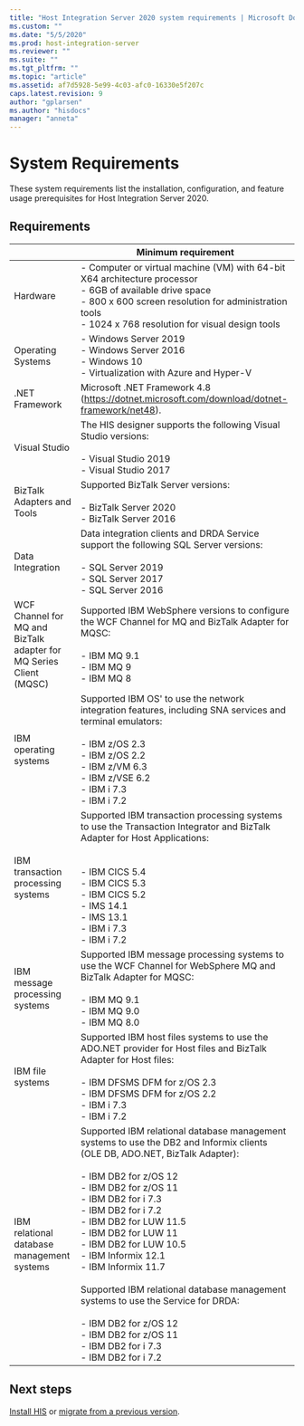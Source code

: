 ```yaml
---
title: "Host Integration Server 2020 system requirements | Microsoft Docs"
ms.custom: ""
ms.date: "5/5/2020"
ms.prod: host-integration-server
ms.reviewer: ""
ms.suite: ""
ms.tgt_pltfrm: ""
ms.topic: "article"
ms.assetid: af7d5928-5e99-4c03-afc0-16330e5f207c
caps.latest.revision: 9
author: "gplarsen"
ms.author: "hisdocs"
manager: "anneta"
---
```


# System Requirements

These system requirements list the installation, configuration, and feature usage prerequisites for Host Integration Server 2020.

## Requirements

|  |  Minimum requirement  |
|---|---|
| Hardware |-   Computer or virtual machine (VM) with 64-bit X64 architecture processor<br />-   6GB of available drive space<br />-   800 x 600 screen resolution for administration tools<br />-   1024 x 768 resolution for visual design tools |
| Operating Systems | -   Windows Server 2019<br />-   Windows Server 2016<br />-   Windows 10<br />-   Virtualization with Azure and Hyper-V  |
|  .NET Framework  | Microsoft .NET Framework 4.8 (<https://dotnet.microsoft.com/download/dotnet-framework/net48>).  |
|  Visual Studio  | The HIS designer supports the following Visual Studio versions:<br /><br /> -   Visual Studio 2019<br /> -   Visual Studio 2017 |
| BizTalk Adapters and Tools | Supported BizTalk Server versions:<br /><br />-   BizTalk Server 2020<br />-   BizTalk Server 2016  |
| Data Integration |  Data integration clients and DRDA Service support the following SQL Server versions:<br /><br />-   SQL Server 2019<br />-   SQL Server 2017<br />-   SQL Server 2016 |
| WCF Channel for MQ and BizTalk adapter for MQ Series Client (MQSC) | Supported IBM WebSphere versions to configure the WCF Channel for MQ and BizTalk Adapter for MQSC:<br /><br /> -   IBM MQ 9.1<br /> -   IBM MQ 9<br />-   IBM MQ 8 |
| IBM operating systems | Supported IBM OS' to use the network integration features, including SNA services and terminal emulators:<br /><br /> -   IBM z/OS 2.3<br />-   IBM z/OS 2.2<br />-   IBM z/VM 6.3<br />-   IBM z/VSE 6.2<br />-   IBM i 7.3 <br />-   IBM i 7.2 |
| IBM transaction processing systems | Supported IBM transaction processing systems to use the Transaction Integrator and BizTalk Adapter for Host Applications:<br /><br /><br /> -   IBM CICS 5.4 <br />-   IBM CICS 5.3<br />-   IBM CICS 5.2<br />-   IMS 14.1<br />-   IMS 13.1<br />-   IBM i 7.3 <br />-   IBM i 7.2 |
| IBM message processing systems | Supported IBM message processing systems to use the WCF Channel for WebSphere MQ and BizTalk Adapter for MQSC:<br /><br />-   IBM MQ 9.1 <br /> -   IBM MQ 9.0 <br />-   IBM MQ 8.0|
| IBM file systems | Supported IBM host files systems to use the ADO.NET provider for Host files and BizTalk Adapter for Host files:<br /><br /> -   IBM DFSMS DFM for z/OS 2.3 <br />-   IBM DFSMS DFM for z/OS 2.2<br />-   IBM i 7.3 <br />-   IBM i 7.2|
| IBM relational database management systems  | Supported IBM relational database management systems to use the DB2 and Informix clients (OLE DB, ADO.NET, BizTalk Adapter):<br /><br /> -   IBM DB2 for z/OS 12 <br />-   IBM DB2 for z/OS 11<br />-   IBM DB2 for i 7.3<br />-   IBM DB2 for i 7.2<br />-   IBM DB2 for LUW 11.5 <br />-   IBM DB2 for LUW 11<br />-   IBM DB2 for LUW 10.5<br />-   IBM Informix 12.1<br />-   IBM Informix 11.7<br /><br /> Supported IBM relational database management systems to use the Service for DRDA:<br /><br /> -   IBM DB2 for z/OS 12<br />-   IBM DB2 for z/OS 11<br />-   IBM DB2 for i 7.3<br />-   IBM DB2 for i 7.2|

## Next steps

[Install HIS](installing-his-2020.md) or [migrate from a previous version](his-migration-tool-2020.md).

